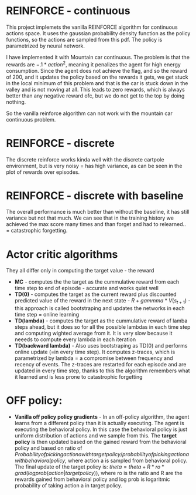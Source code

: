 # REINFORCE - continuous
This project implemets the vanilla REINFORCE algorithm for continuous actions space. It uses the gaussian probability density function as the policy functions, so the actions are sampled from this pdf. The policy is parametrized by neural network.

I have implemented it with Mountain car continuous. The problem is that the rewards are $-.1*action^2$, meaning it penalizes the agent for high energy consumption. Since the agent does not achieve the flag, and so the reward of 200, and it updates the policy based on the rewards it gets, we get stuck in the local minimum of this problem and that is the car is stuck down in the valley and is not moving at all. This leads to zero rewards, which is always better than any negative reward ofc, but we do not get to the top by doing nothing.

So the vanilla reinforce algorithm can not work with the mountain car continuous problem.

# REINFORCE - discrete
The discrete reinforce works kinda well with the discrete cartpole environment, but is very noisy = has high variance, as can be seen in the plot of rewards over episodes.

# REINFORCE - discrete with baseline
The overall performance is much better than without the baseline, it has still variance but not that much. We can see that in the training history we achieved the max score many times and than forget and had to relearned.. = catastrophic forgetting.

# Actor critic algorithms
They all differ only in computing the target value - the reward
- **MC** - computes the the target as the cummulative reward from each time step to end of episode - accurate and works quiet well
- **TD(0)** - computes the target as the current reward plus discounted predicted value of the reward in the next state - $R + gammma*V(s_{t+1})$ - this approach is called bootstraping and updates the networks in each time step = online learning
- **TD(lambda)** - computes the target as the cummulative reward of lamba steps ahead, but it does so for all the possible lambdas in each time step and computing wighted average from it. It is very slow because it neeeds to compute every lambda in each iteration
- **TD(backward lambda)** - Also uses bootstraping as TD(0) and performs online update (=in every time step). It computes z-traces, which is parametrized by lambda = a compromise between frequency and recency of events. The z-traces are restarted for each episode and are updated in every time step, thanks to this the algorithm remembers what it learned and is less prone to catastrophic forgetting

# OFF policy:
- **Vanilla off policy policy gradients** - In an off-policy algorithm, the agent learns from a different policy than it is actually executing. The agent is executing the behavioral policy. In this case the behavioral policy is just uniform distribution of actions and we sample from this. The **target policy** is then updated based on the gained reward from the behavioral policy and based on ratio of $Probability of picking action a with target policy / probability of picking action a with behavioral policy$, where action a is sampled from behavioral policy. The final update of the target policy is: $theta= theta + R*ro*grad(logprob(action|target policy))$, where ro is the ratio and R are the rewards gained from behavioral policy and log prob is logaritmic probability of taking action a in target policy.